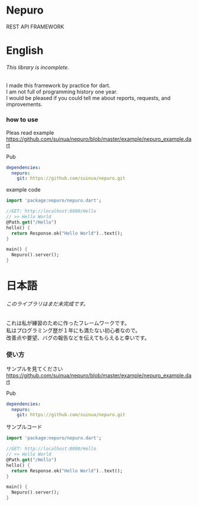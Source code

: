 # Nepuro
REST API FRAMEWORK

# English  
###### This library is incomplete.  

I made this framework by practice for dart.  
I am not full of programming history one year.  
I would be pleased if you could tell me about reports, requests, and improvements.  

### how to use  

Pleas read example  
https://github.com/suinua/nepuro/blob/master/example/nepuro_example.dart  

Pub  
```yaml
dependencies:
  nepuro:
    git: https://github.com/suinua/nepuro.git
```

example code  
```dart
import 'package:nepuro/nepuro.dart';

//GET: http://localhost:8080/Hello
// >> Hello World
@Path.get("/Hello")
hello() {
  return Response.ok("Hello World")..text();
}

main() {
  Nepuro().server();
}
```

# 日本語  
###### このライブラリはまだ未完成です。  

これは私が練習のために作ったフレームワークです。  
私はプログラミング歴が１年にも満たない初心者なので。  
改善点や要望、バグの報告などを伝えてもらえると幸いです。  

### 使い方  

サンプルを見てください
https://github.com/suinua/nepuro/blob/master/example/nepuro_example.dart  

Pub  
```yaml
dependencies:
  nepuro:
    git: https://github.com/suinua/nepuro.git
```

サンプルコード  
```dart
import 'package:nepuro/nepuro.dart';

//GET: http://localhost:8080/Hello
// >> Hello World
@Path.get("/Hello")
hello() {
  return Response.ok("Hello World")..text();
}

main() {
  Nepuro().server();
}
```